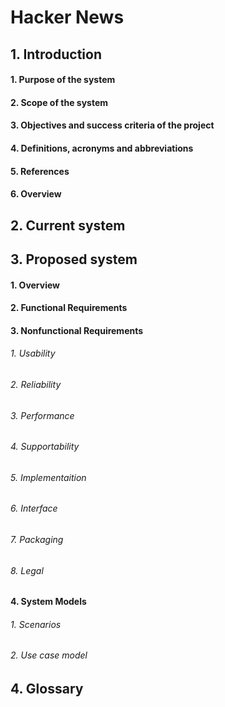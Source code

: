# Hacker News
## 1. Introduction
#### 1. Purpose of the system
#### 2. Scope of the system
#### 3. Objectives and success criteria of the project
#### 4. Definitions, acronyms and abbreviations
#### 5. References
#### 6. Overview
## 2. Current system
## 3. Proposed system
#### 1. Overview
#### 2. Functional Requirements
#### 3. Nonfunctional Requirements
###### 1. Usability
###### 2. Reliability
###### 3. Performance
###### 4. Supportability
###### 5. Implementaition
###### 6. Interface
###### 7. Packaging
###### 8. Legal
#### 4. System Models
###### 1. Scenarios
###### 2. Use case model
## 4. Glossary
